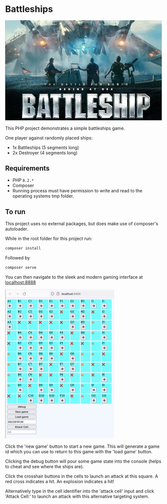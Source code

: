 # Battleships

<img src="./important/action-packed.jpg" alt="movie poster for the game" />

This PHP project demonstrates a simple battleships game.

One player against randomly placed ships:
- 1x Battleships (5 segments long)
- 2x Destroyer (4 segments long)

## Requirements

- PHP `8.2.*`
- Composer
- Running process must have permission to write and read to the operating systems tmp folder.

## To run

This project uses no external packages, but does make use of composer's autoloader.

While in the root folder for this project run:

```bash
composer install
```

Followed by

```bash
composer serve
```

You can then navigate to the sleek and modern gaming interface at <a href="localhost:8888">localhost:8888</a>

<img src="./important/hardcore-gameplay.png" alt="game board" style="height: 50vw"/>

Click the 'new game' button to start a new game. This will generate a game id which you can use to return to this game with the 'load game' button.

Clicking the debug button will pour some game state into the console (helps to cheat and see where the ships are).

Click the crosshair buttons in the cells to launch an attack at this square. A red cross indicates a hit. An explosion indicates a hit!

Alternatively type in the cell identifier into the 'attack cell' input and click 'Attack Cell:' to launch an attack with this alternative targeting system.